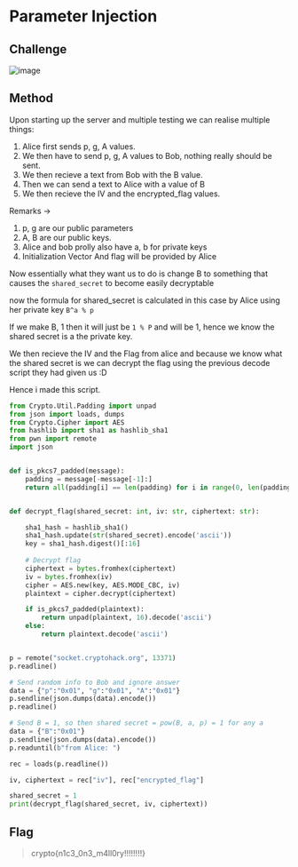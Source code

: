 # Parameter Injection

## Challenge

![image](https://github.com/user-attachments/assets/76865a66-479f-435c-bc42-208d3676c5b0)

## Method

Upon starting up the server and multiple testing we can realise multiple things:

1. Alice first sends p, g, A values.
2. We then have to send p, g, A values to Bob, nothing really should be sent.
3. We then recieve a text from Bob with the B value.
4. Then we can send a text to Alice with a value of B
5. We then recieve the IV and the encrypted_flag values.

Remarks ->

1. p, g are our public parameters
2. A, B are our public keys.
3. Alice and bob prolly also have a, b for private keys
4. Initialization Vector And flag will be provided by Alice

Now essentially what they want us to do is change B to something that causes the ``shared_secret`` to become easily decryptable 

now the formula for shared_secret is calculated in this case by Alice using her private key ``B^a % p`` 

If we make B, 1 then it will just be ``1 % P`` and will be 1, hence we know the shared secret is a the private key.

We then recieve the IV and the Flag from alice and because we know what the shared secret is we can decrypt the flag using the previous decode script they had given us :D


Hence i made this script.
```python
from Crypto.Util.Padding import unpad
from json import loads, dumps
from Crypto.Cipher import AES
from hashlib import sha1 as hashlib_sha1 
from pwn import remote
import json


def is_pkcs7_padded(message):
    padding = message[-message[-1]:]
    return all(padding[i] == len(padding) for i in range(0, len(padding)))


def decrypt_flag(shared_secret: int, iv: str, ciphertext: str):

    sha1_hash = hashlib_sha1() 
    sha1_hash.update(str(shared_secret).encode('ascii'))
    key = sha1_hash.digest()[:16]
    
    # Decrypt flag
    ciphertext = bytes.fromhex(ciphertext)
    iv = bytes.fromhex(iv)
    cipher = AES.new(key, AES.MODE_CBC, iv)
    plaintext = cipher.decrypt(ciphertext)

    if is_pkcs7_padded(plaintext):
        return unpad(plaintext, 16).decode('ascii')
    else:
        return plaintext.decode('ascii')


p = remote("socket.cryptohack.org", 13371)
p.readline()

# Send random info to Bob and ignore answer
data = {"p":"0x01", "g":"0x01", "A":"0x01"}
p.sendline(json.dumps(data).encode())
p.readline()

# Send B = 1, so then shared secret = pow(B, a, p) = 1 for any a
data = {"B":"0x01"}
p.sendline(json.dumps(data).encode())
p.readuntil(b"from Alice: ")

rec = loads(p.readline())

iv, ciphertext = rec["iv"], rec["encrypted_flag"]

shared_secret = 1
print(decrypt_flag(shared_secret, iv, ciphertext))
```

## Flag

> crypto{n1c3_0n3_m4ll0ry!!!!!!!!}
